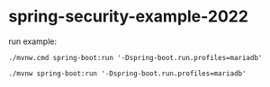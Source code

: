 # spring-security-example-2022

run example:

`./mvnw.cmd spring-boot:run '-Dspring-boot.run.profiles=mariadb'`

`./mvnw spring-boot:run '-Dspring-boot.run.profiles=mariadb'`